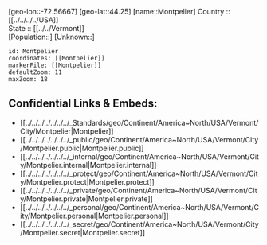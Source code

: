 ﻿---
location: [44.25,-72.56667] 
mapzoom: [7,12] 
mapmarker: city 
type: City
tags:
- geo/City


SpocWebEntityId: 36109
isDeleted: false
confidential: public

---
[geo-lon::-72.56667] 
[geo-lat::44.25] 
[name::Montpelier] 
Country :: [[../../../../USA]]  
State :: [[../../Vermont]]  
[Population::] 
[Unknown::] 


```leaflet
id: Montpelier
coordinates: [[Montpelier]] 
markerFile: [[Montpelier]] 
defaultZoom: 11 
maxZoom: 18
```


## Confidential Links & Embeds: 
- [[../../../../../../../_Standards/geo/Continent/America~North/USA/Vermont/City/Montpelier|Montpelier]] 
- [[../../../../../../../_public/geo/Continent/America~North/USA/Vermont/City/Montpelier.public|Montpelier.public]] 
- [[../../../../../../../_internal/geo/Continent/America~North/USA/Vermont/City/Montpelier.internal|Montpelier.internal]] 
- [[../../../../../../../_protect/geo/Continent/America~North/USA/Vermont/City/Montpelier.protect|Montpelier.protect]] 
- [[../../../../../../../_private/geo/Continent/America~North/USA/Vermont/City/Montpelier.private|Montpelier.private]] 
- [[../../../../../../../_personal/geo/Continent/America~North/USA/Vermont/City/Montpelier.personal|Montpelier.personal]] 
- [[../../../../../../../_secret/geo/Continent/America~North/USA/Vermont/City/Montpelier.secret|Montpelier.secret]] 
